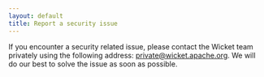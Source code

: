 ```yaml
---
layout: default
title: Report a security issue
---
```


If you encounter a security related issue, please contact the Wicket team
privately using the following address: private@wicket.apache.org. We will do
our best to solve the issue as soon as possible.
